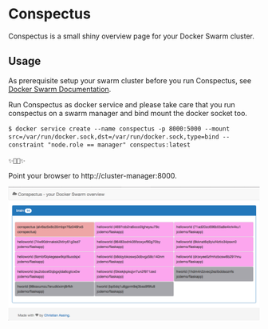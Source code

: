 # Conspectus

Conspectus is a small shiny overview page for your Docker Swarm cluster.

## Usage

As prerequisite setup your swarm cluster before you run Conspectus, see [Docker Swarm Documentation](https://docs.docker.com/engine/swarm/).

Run Conspectus as docker service and please take care that you run conspectus on a swarm manager and bind mount the docker socket too.


    $ docker service create --name conspectus -p 8000:5000 --mount src=/var/run/docker.sock,dst=/var/run/docker.sock,type=bind --constraint "node.role == manager" conspectus:latest

    ✨🍻😎✨


Point your browser to http://cluster-manager:8000.

![Screenshot](./static/images/screenshot.png)
